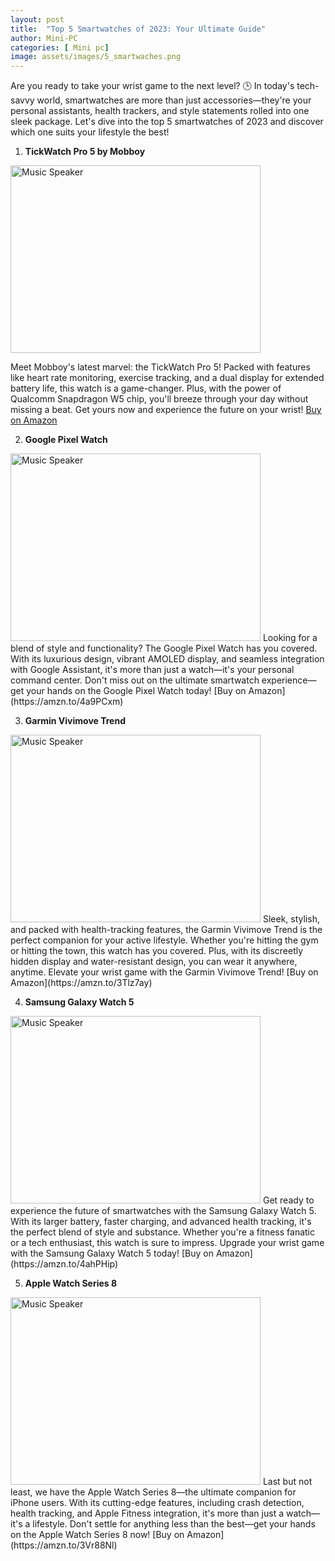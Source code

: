 ```yaml
---
layout: post
title:  "Top 5 Smartwatches of 2023: Your Ultimate Guide"
author: Mini-PC
categories: [ Mini pc]
image: assets/images/5_smartwaches.png
---
```


Are you ready to take your wrist game to the next level? 🕒 In today's tech-savvy world, smartwatches are more than just accessories—they're your personal assistants, health trackers, and style statements rolled into one sleek package. Let's dive into the top 5 smartwatches of 2023 and discover which one suits your lifestyle the best!

1. **TickWatch Pro 5 by Mobboy**
<img src="https://m.media-amazon.com/images/I/71mTOO-TKUL._AC_SL1500_.jpg" alt="Music Speaker" width="400" height="300">

Meet Mobboy's latest marvel: the TickWatch Pro 5! Packed with features like heart rate monitoring, exercise tracking, and a dual display for extended battery life, this watch is a game-changer. Plus, with the power of Qualcomm Snapdragon W5 chip, you'll breeze through your day without missing a beat. Get yours now and experience the future on your wrist! [Buy on Amazon](https://amzn.to/3Vr7mjp)

2. **Google Pixel Watch**
<img src="https://m.media-amazon.com/images/I/61GWeXVQSdL._AC_SL1500_.jpg" alt="Music Speaker" width="400" height="300">
Looking for a blend of style and functionality? The Google Pixel Watch has you covered. With its luxurious design, vibrant AMOLED display, and seamless integration with Google Assistant, it's more than just a watch—it's your personal command center. Don't miss out on the ultimate smartwatch experience—get your hands on the Google Pixel Watch today! [Buy on Amazon](https://amzn.to/4a9PCxm)

3. **Garmin Vivimove Trend**
<img src="https://m.media-amazon.com/images/I/71n64t5PDcL._AC_SL1500_.jpg" alt="Music Speaker" width="400" height="300">
Sleek, stylish, and packed with health-tracking features, the Garmin Vivimove Trend is the perfect companion for your active lifestyle. Whether you're hitting the gym or hitting the town, this watch has you covered. Plus, with its discreetly hidden display and water-resistant design, you can wear it anywhere, anytime. Elevate your wrist game with the Garmin Vivimove Trend! [Buy on Amazon](https://amzn.to/3Tlz7ay)

4. **Samsung Galaxy Watch 5**
<img src="https://m.media-amazon.com/images/I/61zBT+q6ZUL._AC_SL1500_.jpg" alt="Music Speaker" width="400" height="300">
Get ready to experience the future of smartwatches with the Samsung Galaxy Watch 5. With its larger battery, faster charging, and advanced health tracking, it's the perfect blend of style and substance. Whether you're a fitness fanatic or a tech enthusiast, this watch is sure to impress. Upgrade your wrist game with the Samsung Galaxy Watch 5 today! [Buy on Amazon](https://amzn.to/4ahPHip)

5. **Apple Watch Series 8**
<img src="https://m.media-amazon.com/images/I/61WjWNrQqQL._AC_SL1500_.jpg" alt="Music Speaker" width="400" height="300">
Last but not least, we have the Apple Watch Series 8—the ultimate companion for iPhone users. With its cutting-edge features, including crash detection, health tracking, and Apple Fitness integration, it's more than just a watch—it's a lifestyle. Don't settle for anything less than the best—get your hands on the Apple Watch Series 8 now! [Buy on Amazon](https://amzn.to/3Vr88Nl)
